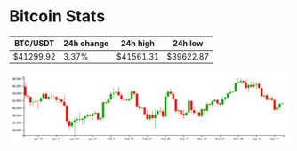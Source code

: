 # Bitcoin Stats

BTC/USDT|24h change|24h high|24h low|
|---|---|---|---|
|$41299.92|3.37%|$41561.31|$39622.87|

<img src="./chart.svg">
